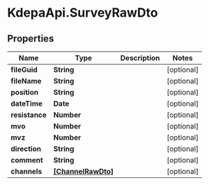# KdepaApi.SurveyRawDto

## Properties

Name | Type | Description | Notes
------------ | ------------- | ------------- | -------------
**fileGuid** | **String** |  | [optional] 
**fileName** | **String** |  | [optional] 
**position** | **String** |  | [optional] 
**dateTime** | **Date** |  | [optional] 
**resistance** | **Number** |  | [optional] 
**mvo** | **Number** |  | [optional] 
**mvz** | **Number** |  | [optional] 
**direction** | **String** |  | [optional] 
**comment** | **String** |  | [optional] 
**channels** | [**[ChannelRawDto]**](ChannelRawDto.md) |  | [optional] 



